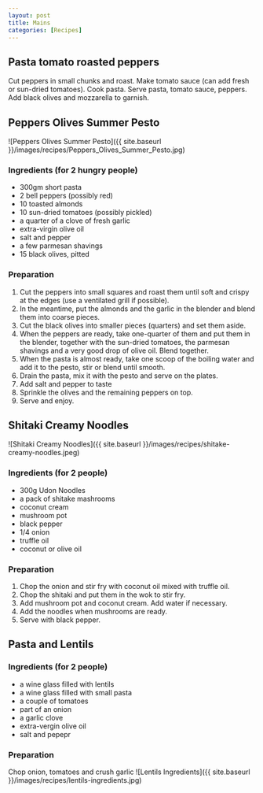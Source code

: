 ```yaml
---
layout: post
title: Mains
categories: [Recipes]
---
```


## Pasta tomato roasted peppers
Cut peppers in small chunks and roast. 
Make tomato sauce (can add fresh or sun-dried tomatoes).
Cook pasta.
Serve pasta, tomato sauce, peppers. Add black olives and mozzarella to garnish.

## Peppers Olives Summer Pesto
![Peppers Olives Summer Pesto]({{ site.baseurl }}/images/recipes/Peppers_Olives_Summer_Pesto.jpg)
### Ingredients (for 2 hungry people)
- 300gm short pasta
- 2 bell peppers (possibly red)
- 10 toasted almonds
- 10 sun-dried tomatoes (possibly pickled)
- a quarter of a clove of fresh garlic
- extra-virgin olive oil
- salt and pepper
- a few parmesan shavings
- 15 black olives, pitted

### Preparation
1. Cut the peppers into small squares and roast them until soft and crispy at the edges (use a ventilated grill if possible).
2. In the meantime, put the almonds and the garlic in the blender and blend them into coarse pieces.
3. Cut the black olives into smaller pieces (quarters) and set them aside.
4. When the peppers are ready, take one-quarter of them and put them in the blender, together with the sun-dried tomatoes, the parmesan shavings and a very good drop of olive oil. Blend together.
5. When the pasta is almost ready, take one scoop of the boiling water and add it to the pesto, stir or blend until smooth.
6. Drain the pasta, mix it with the pesto and serve on the plates.
7. Add salt and pepper to taste
8. Sprinkle the olives and the remaining peppers on top.
9. Serve and enjoy.


## Shitaki Creamy Noodles
![Shitaki Creamy Noodles]({{ site.baseurl }}/images/recipes/shitake-creamy-noodles.jpeg)
### Ingredients (for 2 people)
- 300g Udon Noodles
- a pack of shitake mashrooms
- coconut cream
- mushroom pot
- black pepper
- 1/4 onion
- truffle oil
- coconut or olive oil

### Preparation
1. Chop the onion and stir fry with coconut oil mixed with truffle oil.
2. Chop the shitaki and put them in the wok to stir fry.
3. Add mushroom pot and coconut cream. Add water if necessary.
4. Add the noodles when mushrooms are ready.
5. Serve with black pepper.

## Pasta and Lentils
### Ingredients (for 2 people)
- a wine glass filled with lentils
- a wine glass filled with small pasta
- a couple of tomatoes
- part of an onion
- a garlic clove
- extra-vergin olive oil
- salt and pepepr

### Preparation
Chop onion, tomatoes and crush garlic
![Lentils Ingredients]({{ site.baseurl }}/images/recipes/lentils-ingredients.jpg)


